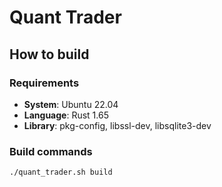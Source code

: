 # Quant Trader

## How to build

### Requirements

- **System**: Ubuntu 22.04
- **Language**: Rust 1.65
- **Library**: pkg-config, libssl-dev, libsqlite3-dev

### Build commands

```bash
./quant_trader.sh build
```
